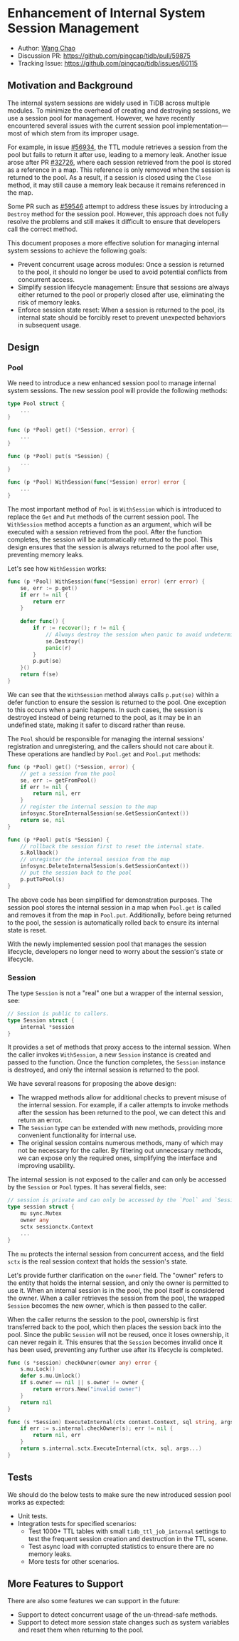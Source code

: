 # Enhancement of Internal System Session Management

- Author: [Wang Chao](https://github.com/lcwangchao)
- Discussion PR: <https://github.com/pingcap/tidb/pull/59875>
- Tracking Issue: <https://github.com/pingcap/tidb/issues/60115>

## Motivation and Background

The internal system sessions are widely used in TiDB across multiple modules. To minimize the overhead of creating and destroying sessions, we use a session pool for management. However, we have recently encountered several issues with the current session pool implementation—most of which stem from its improper usage.

For example, in issue [#56934](https://github.com/pingcap/tidb/issues/56934), the TTL module retrieves a session from the pool but fails to return it after use, leading to a memory leak. Another issue arose after PR [#32726](https://github.com/pingcap/tidb/pull/32726), where each session retrieved from the pool is stored as a reference in a map. This reference is only removed when the session is returned to the pool. As a result, if a session is closed using the `Close` method, it may still cause a memory leak because it remains referenced in the map.

Some PR such as [#59546](https://github.com/pingcap/tidb/pull/59546) attempt to address these issues by introducing a `Destroy` method for the session pool. However, this approach does not fully resolve the problems and still makes it difficult to ensure that developers call the correct method.

This document proposes a more effective solution for managing internal system sessions to achieve the following goals:

- Prevent concurrent usage across modules: Once a session is returned to the pool, it should no longer be used to avoid potential conflicts from concurrent access.
- Simplify session lifecycle management: Ensure that sessions are always either returned to the pool or properly closed after use, eliminating the risk of memory leaks.
- Enforce session state reset: When a session is returned to the pool, its internal state should be forcibly reset to prevent unexpected behaviors in subsequent usage.

## Design

### Pool

We need to introduce a new enhanced session pool to manage internal system sessions. The new session pool will provide the following methods:

```go
type Pool struct {
    ...
}

func (p *Pool) get() (*Session, error) {
    ...
}

func (p *Pool) put(s *Session) {
    ...
}

func (p *Pool) WithSession(func(*Session) error) error {
    ...
}
```

The most important method of `Pool` is `WithSession` which is introduced to replace the `Get` and `Put` methods of the current session pool. The `WithSession` method accepts a function as an argument, which will be executed with a session retrieved from the pool. After the function completes, the session will be automatically returned to the pool. This design ensures that the session is always returned to the pool after use, preventing memory leaks.

Let's see how `WithSession` works:

```go
func (p *Pool) WithSession(func(*Session) error) (err error) {
    se, err := p.get()
    if err != nil {
        return err
    }
    
    defer func() {
        if r := recover(); r != nil {
            // Always destroy the session when panic to avoid undetermined state.
            se.Destroy()    
            panic(r)
        }
        p.put(se)
    }()
    return f(se)
}
```

We can see that the `WithSession` method always calls `p.put(se)` within a defer function to ensure the session is returned to the pool. One exception to this occurs when a panic happens. In such cases, the session is destroyed instead of being returned to the pool, as it may be in an undefined state, making it safer to discard rather than reuse.

The `Pool` should be responsible for managing the internal sessions' registration and unregistering, and the callers should not care about it. These operations are handled by `Pool.get` and `Pool.put` methods:

```go
func (p *Pool) get() (*Session, error) {
    // get a session from the pool
    se, err := getFromPool()
    if err != nil {
        return nil, err
    }
    // register the internal session to the map
    infosync.StoreInternalSession(se.GetSessionContext())
    return se, nil
}

func (p *Pool) put(s *Session) {
    // rollback the session first to reset the internal state.
    s.Rollback()
    // unregister the internal session from the map
    infosync.DeleteInternalSession(s.GetSessionContext())
    // put the session back to the pool
    p.putToPool(s)
}
```

The above code has been simplified for demonstration purposes. The session pool stores the internal session in a map when `Pool.get` is called and removes it from the map in `Pool.put`. Additionally, before being returned to the pool, the session is automatically rolled back to ensure its internal state is reset.

With the newly implemented session pool that manages the session lifecycle, developers no longer need to worry about the session's state or lifecycle. 

### Session

The type `Session` is not a "real" one but a wrapper of the internal session, see:

```go
// Session is public to callers.
type Session struct {
    internal *session
}
```

It provides a set of methods that proxy access to the internal session. When the caller invokes `WithSession`, a new `Session` instance is created and passed to the function. Once the function completes, the `Session` instance is destroyed, and only the internal session is returned to the pool.

We have several reasons for proposing the above design:

- The wrapped methods allow for additional checks to prevent misuse of the internal session. For example, if a caller attempts to invoke methods after the session has been returned to the pool, we can detect this and return an error.
- The `Session` type can be extended with new methods, providing more convenient functionality for internal use.
- The original session contains numerous methods, many of which may not be necessary for the caller. By filtering out unnecessary methods, we can expose only the required ones, simplifying the interface and improving usability.

The internal session is not exposed to the caller and can only be accessed by the `Session` or `Pool` types. It has several fields, see:

```go
// session is private and can only be accessed by the `Pool` and `Session`.
type session struct {
    mu sync.Mutex
    owner any
    sctx sessionctx.Context
    ...
}
```

The `mu` protects the internal session from concurrent access, and the field `sctx` is the real session context that holds the session's state. 

Let's provide further clarification on the `owner` field. The "owner" refers to the entity that holds the internal session, and only the owner is permitted to use it. When an internal session is in the pool, the pool itself is considered the owner. When a caller retrieves the session from the pool, the wrapped `Session` becomes the new owner, which is then passed to the caller.

When the caller returns the session to the pool, ownership is first transferred back to the pool, which then places the session back into the pool. Since the public `Session` will not be reused, once it loses ownership, it can never regain it. This ensures that the `Session` becomes invalid once it has been used, preventing any further use after its lifecycle is completed.

```go
func (s *session) checkOwner(owner any) error {
    s.mu.Lock()
    defer s.mu.Unlock()
    if s.owner == nil || s.owner != owner {
        return errors.New("invalid owner")
    }
    return nil
}

func (s *Session) ExecuteInternal(ctx context.Context, sql string, args ...any) (sqlexec.RecordSet, error) {
    if err := s.internal.checkOwner(s); err != nil {
        return nil, err
    }
    return s.internal.sctx.ExecuteInternal(ctx, sql, args...)
}
```

## Tests

We should do the below tests to make sure the new introduced session pool works as expected:

- Unit tests.
- Integration tests for specified scenarios:
  - Test 1000+ TTL tables with small `tidb_ttl_job_internal` settings to test the frequent session creation and destruction in the TTL scene.
  - Test async load with corrupted statistics to ensure there are no memory leaks.
  - More tests for other scenarios.

## More Features to Support

There are also some features we can support in the future:

- Support to detect concurrent usage of the un-thread-safe methods.
- Support to detect more session state changes such as system variables and reset them when returning to the pool.
